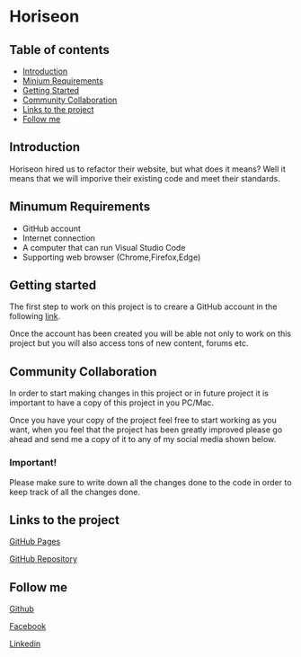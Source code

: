 # Horiseon

## Table of contents

* [Introduction](#introduction)
* [Minium Requirements](#minumum-requirements)
* [Getting Started](#getting-started)
* [Community Collaboration](#community-collaboration)
* [Links to the project](#links-to-the-project)
* [Follow me](#follow-me)

## Introduction

Horiseon hired us to refactor their website, but what does it means? Well  it means that we will imporive their existing code and meet their standards.

## Minumum Requirements

* GitHub account
* Internet connection
* A computer that can run Visual Studio Code
* Supporting web browser (Chrome,Firefox,Edge)

## Getting started

The first step to work on this project is to creare a GitHub account in the following [link](https://github.com/signup?ref_cta=Sign+up&ref_loc=header+logged+out&ref_page=%2F&source=header-home).

Once the account has been created you will be able not only to work on this project but you will also access tons of new content, forums etc.

## Community Collaboration

In order to start making changes in this project or in future project it is important to have a copy of this project in you PC/Mac.

Once you have your copy of the project feel free to start working as you want, when you feel that the project has been greatly improved please go ahead and send me a copy of it to any of my social media shown below.

### **Important!**

Please make sure to write down all the changes done to the code in order to keep track of all the changes done.

## Links to the project

[GitHub Pages]()

[GitHub Repository](https://github.com/mauri-tech/Assignment-1-Mauricio-Trevi-o)

## Follow me

[Github](https://github.com/mauri-tech)

[Facebook](https://es-la.facebook.com/)

[Linkedin](https://mx.linkedin.com/)